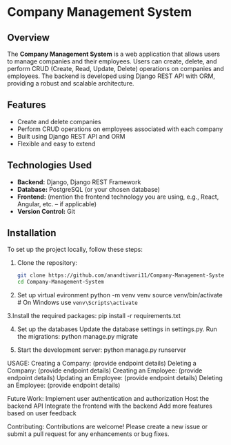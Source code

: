 # Company Management System

## Overview
The **Company Management System** is a web application that allows users to manage companies and their employees. Users can create, delete, and perform CRUD (Create, Read, Update, Delete) operations on companies and employees. The backend is developed using Django REST API with ORM, providing a robust and scalable architecture.

## Features
- Create and delete companies
- Perform CRUD operations on employees associated with each company
- Built using Django REST API and ORM
- Flexible and easy to extend

## Technologies Used
- **Backend:** Django, Django REST Framework
- **Database:** PostgreSQL (or your chosen database)
- **Frontend:** (mention the frontend technology you are using, e.g., React, Angular, etc. – if applicable)
- **Version Control:** Git

## Installation
To set up the project locally, follow these steps:

1. Clone the repository:
   ```bash
   git clone https://github.com/anandtiwari11/Company-Management-System.git
   cd Company-Management-System
   
2. Set up virtual evironment
   python -m venv venv
  source venv/bin/activate  # On Windows use `venv\Scripts\activate`

3.Install the required packages:
  pip install -r requirements.txt
  
4. Set up the databases
  Update the database settings in settings.py.
  Run the migrations: python manage.py migrate

5. Start the development server:
   python manage.py runserver

USAGE:
Creating a Company: (provide endpoint details)
Deleting a Company: (provide endpoint details)
Creating an Employee: (provide endpoint details)
Updating an Employee: (provide endpoint details)
Deleting an Employee: (provide endpoint details)

Future Work:
Implement user authentication and authorization
Host the backend API
Integrate the frontend with the backend
Add more features based on user feedback

Contributing:
Contributions are welcome! Please create a new issue or submit a pull request for any enhancements or bug fixes.
